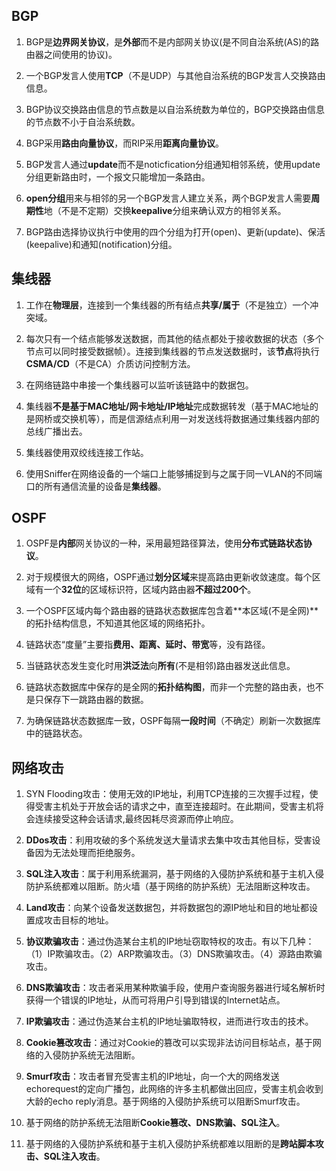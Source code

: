 
## BGP

1.  BGP是**边界网关协议**，是**外部**而不是内部网关协议(是不同自治系统(AS)的路由器之间使用的协议)。

2.  一个BGP发言人使用**TCP**（不是UDP）与其他自治系统的BGP发言人交换路由信息。

3.  BGP协议交换路由信息的节点数是以自治系统数为单位的，BGP交换路由信息的节点数不小于自治系统数。

4.  BGP采用**路由向量协议**，而RIP采用**距离向量协议**。

5.  BGP发言人通过**update**而不是noticfication分组通知相邻系统，使用update分组更新路由时，一个报文只能增加一条路由。

6.  **open分组**用来与相邻的另一个BGP发言人建立关系，两个BGP发言人需要**周期性**地（不是不定期）交换**keepalive**分组来确认双方的相邻关系。

7.  BGP路由选择协议执行中使用的四个分组为打开(open)、更新(update)、保活(keepalive)和通知(notification)分组。

## 集线器

1.  工作在**物理层**，连接到一个集线器的所有结点**共享/属于**（不是独立）一个冲突域。

2.  每次只有一个结点能够发送数据，而其他的结点都处于接收数据的状态（多个节点可以同时接受数据帧）。连接到集线器的节点发送数据时，该**节点**将执行**CSMA/CD**（不是CA）介质访问控制方法。

3.  在网络链路中串接一个集线器可以监听该链路中的数据包。

4.  集线器**不是基于MAC地址/网卡地址/IP地址**完成数据转发（基于MAC地址的是网桥或交换机等），而是信源结点利用一对发送线将数据通过集线器内部的总线广播出去。

5.  集线器使用双绞线连接工作站。

6.  使用Sniffer在网络设备的一个端口上能够捕捉到与之属于同一VLAN的不同端口的所有通信流量的设备是**集线器**。

## OSPF

1.  OSPF是**内部**网关协议的一种，采用最短路径算法，使用**分布式链路状态协议**。

2.  对于规模很大的网络，OSPF通过**划分区域**来提高路由更新收敛速度。每个区域有一个**32位**的区域标识符，区域内路由器**不超过200个**。

3.  一个OSPF区域内每个路由器的链路状态数据库包含着**本区域(不是全网)**的拓扑结构信息，不知道其他区域的网络拓扑。

4.  链路状态“度量”主要指**费用、距离、延时、带宽**等，没有路径。

5.  当链路状态发生变化时用**洪泛法**向**所有**(不是相邻)路由器发送此信息。

6.  链路状态数据库中保存的是全网的**拓扑结构图**，而非一个完整的路由表，也不是只保存下一跳路由器的数据。

7.  为确保链路状态数据库一致，OSPF每隔**一段时间**（不确定）刷新一次数据库中的链路状态。

## 网络攻击

1.  SYN Flooding攻击：使用无效的IP地址，利用TCP连接的三次握手过程，使得受害主机处于开放会话的请求之中，直至连接超时。在此期间，受害主机将会连续接受这种会话请求,最终因耗尽资源而停止响应。

2.  **DDos攻击**：利用攻破的多个系统发送大量请求去集中攻击其他目标，受害设备因为无法处理而拒绝服务。

3.  **SQL注入攻击**：属于利用系统漏洞，基于网络的入侵防护系统和基于主机入侵防护系统都难以阻断。防火墙（基于网络的防护系统）无法阻断这种攻击。

4.  **Land攻击**：向某个设备发送数据包，并将数据包的源IP地址和目的地址都设置成攻击目标的地址。

5.  **协议欺骗攻击**：通过伪造某台主机的IP地址窃取特权的攻击。有以下几种：（1）IP欺骗攻击。（2）ARP欺骗攻击。（3）DNS欺骗攻击。（4）源路由欺骗攻击。

6.  **DNS欺骗攻击**：攻击者采用某种欺骗手段，使用户查询服务器进行域名解析时获得一个错误的IP地址，从而可将用户引导到错误的Internet站点。

7.  **IP欺骗攻击**：通过伪造某台主机的IP地址骗取特权，进而进行攻击的技术。

8.  **Cookie篡改攻击**：通过对Cookie的篡改可以实现非法访问目标站点，基于网络的入侵防护系统无法阻断。

9.  **Smurf攻击**：攻击者冒充受害主机的IP地址，向一个大的网络发送echorequest的定向广播包，此网络的许多主机都做出回应，受害主机会收到大龄的echo reply消息。基于网络的入侵防护系统可以阻断Smurf攻击。

10.  基于网络的防护系统无法阻断**Cookie篡改、DNS欺骗、SQL注入**。

11.  基于网络的入侵防护系统和基于主机入侵防护系统都难以阻断的是**跨站脚本攻击、SQL注入攻击**。


